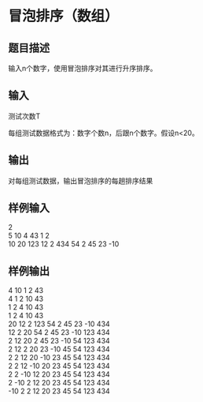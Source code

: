  # 冒泡排序（数组）  
  
 ## 题目描述  
 输入n个数字，使用冒泡排序对其进行升序排序。  
   
 ## 输入  
 测试次数T  
   
 每组测试数据格式为：数字个数n，后跟n个数字。假设n<20。  
   
 ## 输出  
 对每组测试数据，输出冒泡排序的每趟排序结果  
   
 ## 样例输入  
 2  
 5 10 4 43 1 2  
 10 20 123 12 2 434 54 2 45 23 -10  
 ## 样例输出  
 4 10 1 2 43  
 4 1 2 10 43  
 1 2 4 10 43  
 1 2 4 10 43  
 20 12 2 123 54 2 45 23 -10 434  
 12 2 20 54 2 45 23 -10 123 434  
 2 12 20 2 45 23 -10 54 123 434  
 2 12 2 20 23 -10 45 54 123 434  
 2 2 12 20 -10 23 45 54 123 434  
 2 2 12 -10 20 23 45 54 123 434  
 2 2 -10 12 20 23 45 54 123 434  
 2 -10 2 12 20 23 45 54 123 434  
 -10 2 2 12 20 23 45 54 123 434  
   
  
